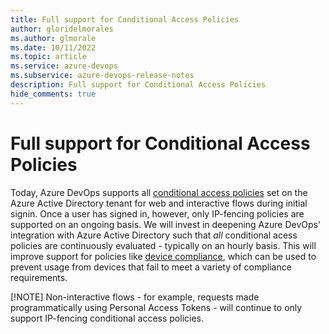 ```yaml
---
title: Full support for Conditional Access Policies
author: gloridelmorales
ms.author: glmorale
ms.date: 10/11/2022
ms.topic: article
ms.service: azure-devops
ms.subservice: azure-devops-release-notes
description: Full support for Conditional Access Policies
hide_comments: true
---
```


# Full support for Conditional Access Policies

Today, Azure DevOps supports all [conditional access policies](https://learn.microsoft.com/azure/active-directory/conditional-access/overview) set on the Azure Active Directory tenant for web and interactive flows during initial signin. Once a user has signed in, however, only IP-fencing policies are supported on an ongoing basis. We will invest in deepening Azure DevOps' integration with Azure Active Directory such that *all* conditional acess policies are continuously evaluated - typically on an hourly basis. This will improve support for policies like [device compliance](https://learn.microsoft.com/azure/active-directory/conditional-access/howto-conditional-access-policy-compliant-device), which can be used to prevent usage from devices that fail to meet a variety of compliance requirements.

[!NOTE]
Non-interactive flows - for example, requests made programmatically using Personal Access Tokens - will continue to only support IP-fencing conditional access policies.

